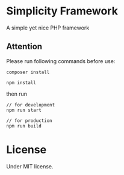 # Simplicity Framework
A simple yet nice PHP framework

## Attention

Please run following commands before use:

```
composer install
```

```
npm install
```

then run 

```
// for development
npm run start

// for production
npm run build
```

# License
Under MIT license.